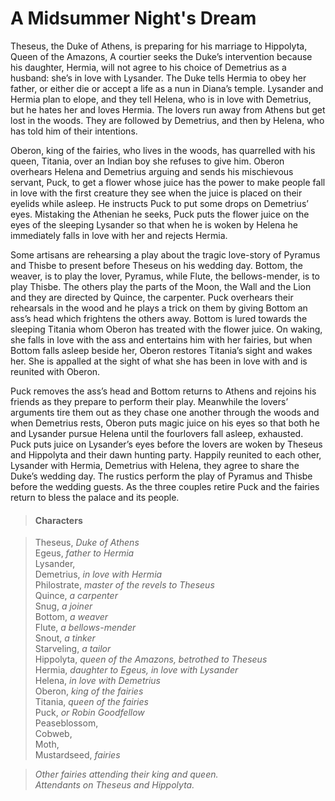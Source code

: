 <!-- ======================================================================
--- Search engine
title:          A Midsummer Night's Dream
keywords:       midsummer, night, dream, comedy
description:    A Midsummer Night's Dream by William Shakespeare.
--- Menu system
order:          90
text:           A Midsummer Night's Dream
hidden:         false
umbel:          false
--- Page properties
id:             
document:       
layout:         layout-2-left
$-left:         play-list
searchable:     true
======================================================================= -->

# A Midsummer Night's Dream

Theseus, the Duke of Athens, is preparing for his marriage to Hippolyta, Queen
of the Amazons, A courtier seeks the Duke’s intervention because his daughter,
Hermia, will not agree to his choice of Demetrius as a husband: she’s in love
with Lysander. The Duke tells Hermia to obey her father, or either die or accept
a life as a nun in Diana’s temple. Lysander and Hermia plan to elope, and they
tell Helena, who is in love with Demetrius, but he hates her and loves Hermia.
The lovers run away from Athens but get lost in the woods. They are followed by
Demetrius, and then by Helena, who has told him of their intentions.

Oberon, king of the fairies, who lives in the woods, has quarrelled with his
queen, Titania, over an Indian boy she refuses to give him. Oberon overhears
Helena and Demetrius arguing and sends his mischievous servant, Puck, to get a
flower whose juice has the power to make people fall in love with the first
creature they see when the juice is placed on their eyelids while asleep. He
instructs Puck to put some drops on Demetrius’ eyes. Mistaking the Athenian he
seeks, Puck puts the flower juice on the eyes of the sleeping Lysander so that
when he is woken by Helena he immediately falls in love with her and rejects Hermia.

Some artisans are rehearsing a play about the tragic love-story of Pyramus and
Thisbe to present before Theseus on his wedding day. Bottom, the weaver, is to
play the lover, Pyramus, while Flute, the bellows-mender, is to play Thisbe. The
others play the parts of the Moon, the Wall and the Lion and they are directed
by Quince, the carpenter. Puck overhears their rehearsals in the wood and he
plays a trick on them by giving Bottom an ass’s head which frightens the others
away. Bottom is lured towards the sleeping Titania whom Oberon has treated with
the flower juice. On waking, she falls in love with the ass and entertains him
with her fairies, but when Bottom falls asleep beside her, Oberon restores
Titania’s sight and wakes her. She is appalled at the sight of what she has been
in love with and is reunited with Oberon.

Puck removes the ass’s head and Bottom returns to Athens and rejoins his friends
as they prepare to perform their play. Meanwhile the lovers’ arguments tire them
out as they chase one another through the woods and when Demetrius rests, Oberon
puts magic juice on his eyes so that both he and Lysander pursue Helena until
the fourlovers fall asleep, exhausted. Puck puts juice on Lysander’s eyes before
the lovers are woken by Theseus and Hippolyta and their dawn hunting party.
Happily reunited to each other, Lysander with Hermia, Demetrius with Helena,
they agree to share the Duke’s wedding day. The rustics perform the play of
Pyramus and Thisbe before the wedding guests. As the three couples retire Puck
and the fairies return to bless the palace and its people.

>   #### Characters
    
>   Theseus, _Duke of Athens_  
    Egeus, _father to Hermia_  
    Lysander,  
    Demetrius, _in love with Hermia_  
    Philostrate, _master of the revels to Theseus_  
    Quince, _a carpenter_  
    Snug, _a joiner_  
    Bottom, _a weaver_  
    Flute, _a bellows-mender_  
    Snout, _a tinker_  
    Starveling, _a tailor_  
    Hippolyta, _queen of the Amazons, betrothed to Theseus_  
    Hermia, _daughter to Egeus, in love with Lysander_  
    Helena, _in love with Demetrius_  
    Oberon, _king of the fairies_  
    Titania, _queen of the fairies_  
    Puck, _or Robin Goodfellow_  
    Peaseblossom,  
    Cobweb,  
    Moth,  
    Mustardseed, _fairies_
    
>   _Other fairies attending their king and queen.  
    Attendants on Theseus and Hippolyta._
